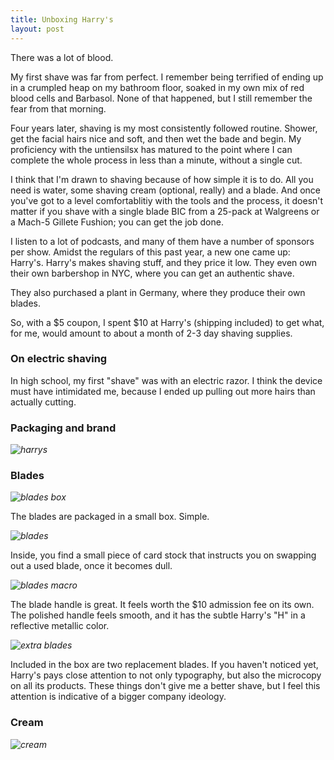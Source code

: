 ```yaml
---
title: Unboxing Harry's   
layout: post
---
```

There was a lot of blood. 

My first shave was far from perfect. I remember being terrified of ending up in a crumpled heap on my bathroom floor, soaked in my own mix of red blood cells and Barbasol. None of that happened, but I still remember the fear from that morning. 

Four years later, shaving is my most consistently followed routine. Shower, get the facial hairs nice and soft, and then wet the bade and begin. My proficiency with the untiensilsx has matured to the point where I can complete the whole process in less than a minute, without a single cut. 

I think that I'm drawn to shaving because of how simple it is to do. All you need is water, some shaving cream (optional, really) and a blade. And once you've got to a level comfortablitiy with the tools and the process, it doesn't matter if you shave with a single blade BIC from a 25-pack at Walgreens or a Mach-5 Gillete Fushion; you can get the job done. 

I listen to a lot of podcasts, and many of them have a number of sponsors per show. Amidst the regulars of this past year, a new one came up: Harry's. Harry's makes shaving stuff, and they price it low. They even own their own barbershop in NYC, where you can get an authentic shave. 

They also purchased a plant in Germany, where they produce their own blades. 

So, with a $5 coupon, I spent $10 at Harry's (shipping included) to get what, for me, would amount to about a month of 2-3 day shaving supplies.

### On electric shaving

In high school, my first "shave" was with an electric razor. I think the device must have intimidated me, because I ended up pulling out more hairs than actually cutting. 

### Packaging and brand

_![harrys](https://farm4.staticflickr.com/3936/15304730620_e720574cb2_k_d.jpg)_


### Blades
_![blades box](https://farm4.staticflickr.com/3935/15304721510_47f4d4ad01_k_d.jpg)_

The blades are packaged in a small box. Simple. 

_![blades](https://farm4.staticflickr.com/3945/15304510309_1ded98006b_k_d.jpg)_
 
Inside, you find a small piece of card stock that instructs you on swapping out a used blade, once it becomes dull. 

_![blades macro](https://farm3.staticflickr.com/2949/15304764388_ccec68d5c5_k_d.jpg)_

The blade handle is great. It feels worth the $10 admission fee on its own. The polished handle feels smooth, and it has the subtle Harry's "H" in a reflective metallic color. 

_![extra blades](https://farm6.staticflickr.com/5616/15491073042_d8665a7e80_k_d.jpg)_

Included in the box are two replacement blades. If you haven't noticed yet, Harry's pays close attention to not only typography, but also the microcopy on all its products. These things don't give me a better shave, but I feel this attention is indicative of a bigger company ideology. 


### Cream

_![cream](https://farm6.staticflickr.com/5615/15468288716_fc517bf7bc_k_d.jpg)_

